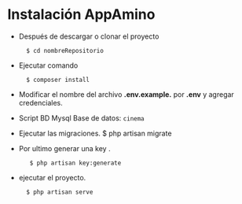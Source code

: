 # Instalación AppAmino

+ Después de descargar o clonar el proyecto 

        $ cd nombreRepositorio

+ Ejecutar comando

        $ composer install
    
+ Modificar el nombre del archivo __.env.example.__ por __.env__ y agregar credenciales.

+ Script BD Mysql 
         Base de datos: `cinema`

+ Ejecutar las migraciones.
        $ php artisan migrate

+ Por ultimo generar una key .

         $ php artisan key:generate

+ ejecutar el proyecto.

        $ php artisan serve

